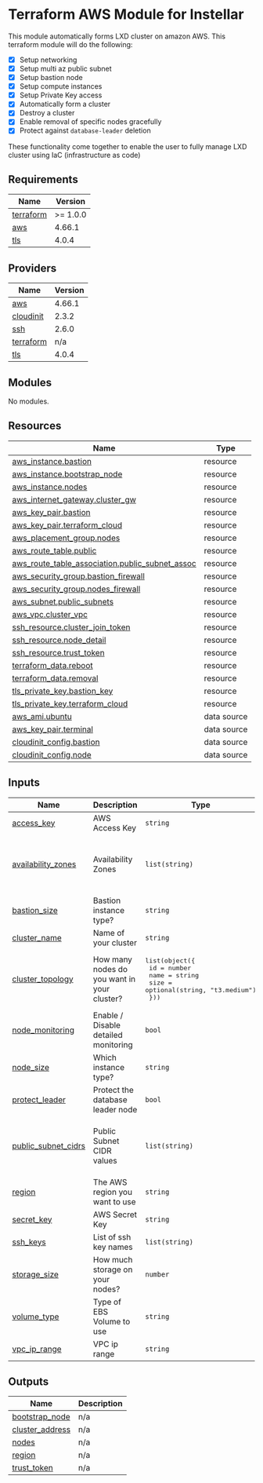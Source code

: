 # Terraform AWS Module for Instellar

This module automatically forms LXD cluster on amazon AWS. This terraform module will do the following:

- [x] Setup networking
- [x] Setup multi az public subnet
- [x] Setup bastion node
- [x] Setup compute instances
- [x] Setup Private Key access
- [x] Automatically form a cluster
- [x] Destroy a cluster
- [x] Enable removal of specific nodes gracefully
- [x] Protect against `database-leader` deletion

These functionality come together to enable the user to fully manage LXD cluster using IaC (infrastructure as code)

<!-- BEGIN_TF_DOCS -->
## Requirements

| Name | Version |
|------|---------|
| <a name="requirement_terraform"></a> [terraform](#requirement\_terraform) | >= 1.0.0 |
| <a name="requirement_aws"></a> [aws](#requirement\_aws) | 4.66.1 |
| <a name="requirement_tls"></a> [tls](#requirement\_tls) | 4.0.4 |

## Providers

| Name | Version |
|------|---------|
| <a name="provider_aws"></a> [aws](#provider\_aws) | 4.66.1 |
| <a name="provider_cloudinit"></a> [cloudinit](#provider\_cloudinit) | 2.3.2 |
| <a name="provider_ssh"></a> [ssh](#provider\_ssh) | 2.6.0 |
| <a name="provider_terraform"></a> [terraform](#provider\_terraform) | n/a |
| <a name="provider_tls"></a> [tls](#provider\_tls) | 4.0.4 |

## Modules

No modules.

## Resources

| Name | Type |
|------|------|
| [aws_instance.bastion](https://registry.terraform.io/providers/hashicorp/aws/4.66.1/docs/resources/instance) | resource |
| [aws_instance.bootstrap_node](https://registry.terraform.io/providers/hashicorp/aws/4.66.1/docs/resources/instance) | resource |
| [aws_instance.nodes](https://registry.terraform.io/providers/hashicorp/aws/4.66.1/docs/resources/instance) | resource |
| [aws_internet_gateway.cluster_gw](https://registry.terraform.io/providers/hashicorp/aws/4.66.1/docs/resources/internet_gateway) | resource |
| [aws_key_pair.bastion](https://registry.terraform.io/providers/hashicorp/aws/4.66.1/docs/resources/key_pair) | resource |
| [aws_key_pair.terraform_cloud](https://registry.terraform.io/providers/hashicorp/aws/4.66.1/docs/resources/key_pair) | resource |
| [aws_placement_group.nodes](https://registry.terraform.io/providers/hashicorp/aws/4.66.1/docs/resources/placement_group) | resource |
| [aws_route_table.public](https://registry.terraform.io/providers/hashicorp/aws/4.66.1/docs/resources/route_table) | resource |
| [aws_route_table_association.public_subnet_assoc](https://registry.terraform.io/providers/hashicorp/aws/4.66.1/docs/resources/route_table_association) | resource |
| [aws_security_group.bastion_firewall](https://registry.terraform.io/providers/hashicorp/aws/4.66.1/docs/resources/security_group) | resource |
| [aws_security_group.nodes_firewall](https://registry.terraform.io/providers/hashicorp/aws/4.66.1/docs/resources/security_group) | resource |
| [aws_subnet.public_subnets](https://registry.terraform.io/providers/hashicorp/aws/4.66.1/docs/resources/subnet) | resource |
| [aws_vpc.cluster_vpc](https://registry.terraform.io/providers/hashicorp/aws/4.66.1/docs/resources/vpc) | resource |
| [ssh_resource.cluster_join_token](https://registry.terraform.io/providers/loafoe/ssh/latest/docs/resources/resource) | resource |
| [ssh_resource.node_detail](https://registry.terraform.io/providers/loafoe/ssh/latest/docs/resources/resource) | resource |
| [ssh_resource.trust_token](https://registry.terraform.io/providers/loafoe/ssh/latest/docs/resources/resource) | resource |
| [terraform_data.reboot](https://registry.terraform.io/providers/hashicorp/terraform/latest/docs/resources/data) | resource |
| [terraform_data.removal](https://registry.terraform.io/providers/hashicorp/terraform/latest/docs/resources/data) | resource |
| [tls_private_key.bastion_key](https://registry.terraform.io/providers/hashicorp/tls/4.0.4/docs/resources/private_key) | resource |
| [tls_private_key.terraform_cloud](https://registry.terraform.io/providers/hashicorp/tls/4.0.4/docs/resources/private_key) | resource |
| [aws_ami.ubuntu](https://registry.terraform.io/providers/hashicorp/aws/4.66.1/docs/data-sources/ami) | data source |
| [aws_key_pair.terminal](https://registry.terraform.io/providers/hashicorp/aws/4.66.1/docs/data-sources/key_pair) | data source |
| [cloudinit_config.bastion](https://registry.terraform.io/providers/hashicorp/cloudinit/latest/docs/data-sources/config) | data source |
| [cloudinit_config.node](https://registry.terraform.io/providers/hashicorp/cloudinit/latest/docs/data-sources/config) | data source |

## Inputs

| Name | Description | Type | Default | Required |
|------|-------------|------|---------|:--------:|
| <a name="input_access_key"></a> [access\_key](#input\_access\_key) | AWS Access Key | `string` | n/a | yes |
| <a name="input_availability_zones"></a> [availability\_zones](#input\_availability\_zones) | Availability Zones | `list(string)` | <pre>[<br>  "us-west-2a",<br>  "us-west-2b",<br>  "us-west-2c"<br>]</pre> | no |
| <a name="input_bastion_size"></a> [bastion\_size](#input\_bastion\_size) | Bastion instance type? | `string` | `"t2.micro"` | no |
| <a name="input_cluster_name"></a> [cluster\_name](#input\_cluster\_name) | Name of your cluster | `string` | n/a | yes |
| <a name="input_cluster_topology"></a> [cluster\_topology](#input\_cluster\_topology) | How many nodes do you want in your cluster? | <pre>list(object({<br>    id   = number<br>    name = string<br>    size = optional(string, "t3.medium")<br>  }))</pre> | `[]` | no |
| <a name="input_node_monitoring"></a> [node\_monitoring](#input\_node\_monitoring) | Enable / Disable detailed monitoring | `bool` | `false` | no |
| <a name="input_node_size"></a> [node\_size](#input\_node\_size) | Which instance type? | `string` | `"t3.medium"` | no |
| <a name="input_protect_leader"></a> [protect\_leader](#input\_protect\_leader) | Protect the database leader node | `bool` | `true` | no |
| <a name="input_public_subnet_cidrs"></a> [public\_subnet\_cidrs](#input\_public\_subnet\_cidrs) | Public Subnet CIDR values | `list(string)` | <pre>[<br>  "10.0.1.0/24",<br>  "10.0.2.0/24",<br>  "10.0.3.0/24"<br>]</pre> | no |
| <a name="input_region"></a> [region](#input\_region) | The AWS region you want to use | `string` | `"us-west-2"` | no |
| <a name="input_secret_key"></a> [secret\_key](#input\_secret\_key) | AWS Secret Key | `string` | n/a | yes |
| <a name="input_ssh_keys"></a> [ssh\_keys](#input\_ssh\_keys) | List of ssh key names | `list(string)` | `[]` | no |
| <a name="input_storage_size"></a> [storage\_size](#input\_storage\_size) | How much storage on your nodes? | `number` | `40` | no |
| <a name="input_volume_type"></a> [volume\_type](#input\_volume\_type) | Type of EBS Volume to use | `string` | `"gp3"` | no |
| <a name="input_vpc_ip_range"></a> [vpc\_ip\_range](#input\_vpc\_ip\_range) | VPC ip range | `string` | `"10.0.0.0/16"` | no |

## Outputs

| Name | Description |
|------|-------------|
| <a name="output_bootstrap_node"></a> [bootstrap\_node](#output\_bootstrap\_node) | n/a |
| <a name="output_cluster_address"></a> [cluster\_address](#output\_cluster\_address) | n/a |
| <a name="output_nodes"></a> [nodes](#output\_nodes) | n/a |
| <a name="output_region"></a> [region](#output\_region) | n/a |
| <a name="output_trust_token"></a> [trust\_token](#output\_trust\_token) | n/a |
<!-- END_TF_DOCS -->

